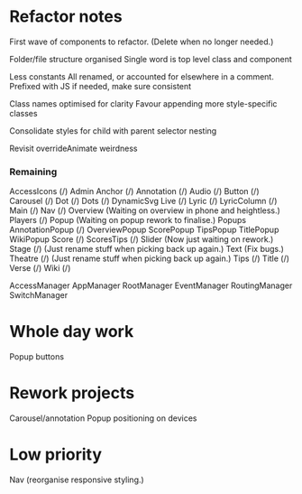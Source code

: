# Refactor notes
First wave of components to refactor.
(Delete when no longer needed.)

Folder/file structure organised
    Single word is top level class and component

Less constants
    All renamed, or accounted for elsewhere in a comment.
    Prefixed with JS if needed, make sure consistent

Class names optimised for clarity
    Favour appending more style-specific classes

Consolidate styles for child with parent selector nesting

Revisit overrideAnimate weirdness

### Remaining

AccessIcons (/)
Admin
Anchor (/)
Annotation (/)
Audio (/)
Button (/)
Carousel (/)
Dot (/)
Dots (/)
DynamicSvg
Live (/)
Lyric (/)
LyricColumn (/)
Main (/)
Nav (/)
Overview (Waiting on overview in phone and heightless.)
Players (/)
Popup (Waiting on popup rework to finalise.)
Popups
    AnnotationPopup (/)
    OverviewPopup
    ScorePopup
    TipsPopup
    TitlePopup
    WikiPopup
Score (/)
ScoresTips (/)
Slider (Now just waiting on rework.)
Stage (/) (Just rename stuff when picking back up again.)
Text (Fix bugs.)
Theatre (/) (Just rename stuff when picking back up again.)
Tips (/)
Title (/)
Verse (/)
Wiki (/)

AccessManager
AppManager
RootManager
EventManager
RoutingManager
SwitchManager

# Whole day work
Popup buttons

# Rework projects
Carousel/annotation
Popup positioning on devices

# Low priority
Nav (reorganise responsive styling.)